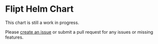 # Flipt Helm Chart

This chart is still a work in progress.

Please [create an issue](https://github.com/markphelps/flipt/issues/new?labels=helm) or submit a pull request for any issues or missing features.
